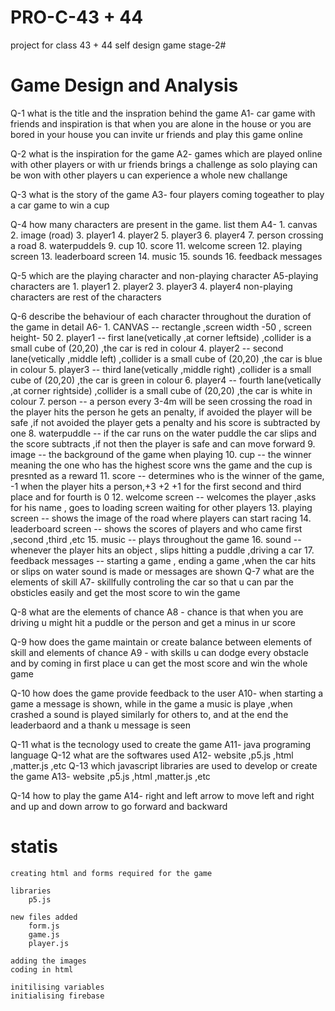 # PRO-C-43 + 44
project for class 43 + 44 self design game stage-2#

# Game Design and Analysis

Q-1 what is the title and the inspration behind the game 
A1- car game with friends and inspiration is that when you are alone in the house or you are bored in your house you can invite ur friends and play this game online

Q-2 what is the inspiration for the game
A2- games which are played online with other players or with ur friends brings a challenge as solo playing can be won with other players u  can experience a whole new challange

Q-3 what is the story of the game
A3- four players coming togeather to play a car game to win a cup

Q-4 how many characters are present in the game. list them
A4- 1. canvas
    2. image (road)
    3. player1
    4. player2
    5. player3
    6. player4
    7. person crossing a road
    8. waterpuddels
    9. cup
   10. score
   11. welcome screen
   12. playing screen 
   13. leaderboard screen
   14. music
   15. sounds
   16. feedback messages
    
Q-5 which are the playing character and non-playing character
A5-playing characters are
    1. player1
    2. player2
    3. player3
    4. player4
    non-playing characters are rest of the characters
                        
Q-6 describe the behaviour of each character throughout the duration of the game in detail
A6- 1. CANVAS -- rectangle ,screen width -50 , screen height- 50
    2. player1 -- first lane(vetically ,at corner leftside) ,collider is a small cube of (20,20) ,the car is red in colour
    4. player2 -- second lane(vetically ,middle left) ,collider is a small cube of (20,20) ,the car is blue in colour
    5. player3 -- third lane(vetically ,middle right) ,collider is a small cube of (20,20) ,the car is green in colour
    6. player4 -- fourth lane(vetically ,at corner rightside) ,collider is a small cube of (20,20) ,the car is white in colour
    7. person -- a person every 3-4m will be seen crossing the road in the player hits the person he gets an penalty, if avoided the player will be safe ,if not avoided the            player gets a penalty and his score is subtracted by one
    8. waterpuddle -- if the car runs on the water puddle the car slips and the score subtracts ,if not then the player is safe and can move forward
    9. image -- the background of the game when playing
   10. cup -- the winner meaning the one who has the highest score wns the game and the cup is presnted as a reward
   11. score -- determines who is the winner of the game, -1 when the player hits a person,+3 +2 +1 for the first second and third place and for fourth is 0
   12. welcome screen -- welcomes the player ,asks for his name , goes to loading screen waiting for other players
   13. playing screen -- shows the image of the road where players can start racing
   14. leaderboard screen -- shows the scores of players and who came first ,second ,third ,etc
   15. music -- plays throughout the game 
   16. sound -- whenever the player hits an object , slips hitting a puddle ,driving a car
   17. feedback messages -- starting a game , ending  a game ,when the car hits or slips on water sound is made or messages are shown
Q-7 what are the elements of skill
A7-  skillfully controling the car so that u can par the obsticles easily and get the most score to win the game

Q-8 what are the elements of chance
A8 - chance is that when you are driving u might hit a puddle or the person and get a minus in ur score

Q-9 how does the game maintain or create balance between elements of skill and elements of chance
A9 - with skills u can dodge every obstacle and by coming in first place u can get the most score and win the whole game

Q-10 how does the game provide feedback to the user
A10- when starting a game a message is shown, while in the game a music is playe ,when crashed a sound is played similarly for others to, and at the end the leaderbaord and a thank u message is seen 

Q-11 what is the tecnology used to create the game
A11- java programing language
Q-12 what are the softwares used
A12- website ,p5.js ,html ,matter.js ,etc
Q-13 which javascript libraries are used to develop or create the game
A13- website ,p5.js ,html ,matter.js ,etc

Q-14 how to play the game
A14- right and left arrow to move left and right and up and down arrow to go forward and backward

# statis
  
    creating html and forms required for the game 

    libraries 
        p5.js
    
    new files added
        form.js
        game.js
        player.js
    
    adding the images
    coding in html 

    initilising variables
    initialising firebase
